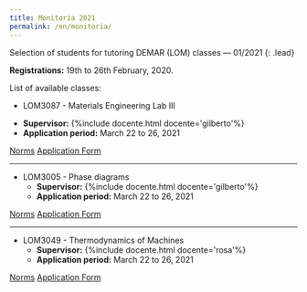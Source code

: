 ```yaml
---
title: Monitoria 2021
permalink: /en/monitoria/
---
```


Selection of students for tutoring DEMAR (LOM) classes &mdash; 01/2021
{: .lead}

<!-- :x: Registration closed!
{: .alert .alert-danger} -->

**Registrations:** 19th to 26th February, 2020.

List of available classes:

- LOM3087 - Materials Engineering Lab III
<!-- - <span class='badge badge-warning'>Inscrições encerradas</span> -->
  - **Supervisor:** {%include docente.html docente='gilberto'%}
  - **Application period:** March 22 to 26, 2021

<div class="btn-group" role="group" aria-label="Basic example">
  <a role="button" class="btn btn-primary mr-1" href="{{site.baseurl}}/assets/docs/LOM3087-edital.doc">Norms</a>
  <a role="button" class="btn btn-primary" href="{{site.baseurl}}/assets/docs/LOM3087-Ficha.doc">Application Form</a>
</div>

---

- LOM3005 - Phase diagrams <!-- - <span class='badge badge-warning'>Inscrições encerradas</span> -->
  - **Supervisor:** {%include docente.html docente='gilberto'%}
  - **Application period:** March 22 to 26, 2021

<div class="btn-group" role="group" aria-label="Basic example">
  <a role="button" class="btn btn-primary mr-1" href="{{site.baseurl}}/assets/docs/LOM3005-Edital.doc">Norms</a>
  <a role="button" class="btn btn-primary" href="{{site.baseurl}}/assets/docs/LOM3005-Ficha.doc">Application Form</a>
</div>

---

- LOM3049 - Thermodynamics of Machines <!-- - <span class='badge badge-warning'>Inscrições encerradas</span> -->
  - **Supervisor:** {%include docente.html docente='rosa'%}
  - **Application period:** March 22 to 26, 2021

<div class="btn-group" role="group" aria-label="Basic example">
  <a role="button" class="btn btn-primary mr-1" href="{{site.baseurl}}/assets/docs/LOM3049-Edital.doc">Norms</a>
  <a role="button" class="btn btn-primary" href="{{site.baseurl}}/assets/docs/LOM3049-Ficha.doc">Application Form</a>
</div>
